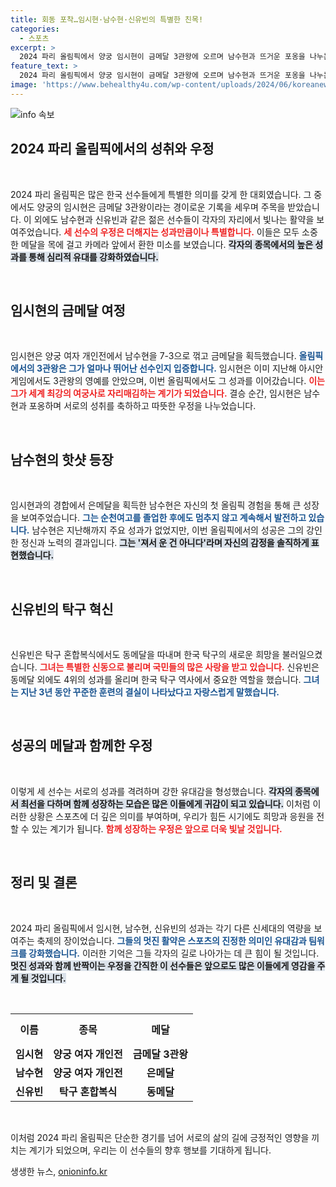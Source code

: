 ```yaml
---
title: 회동 포착…임시현·남수현·신유빈의 특별한 친목!
categories:
  - 스포츠
excerpt: >
  2024 파리 올림픽에서 양궁 임시현이 금메달 3관왕에 오르며 남수현과 뜨거운 포옹을 나누는 모습이 화제! 탁구 신유빈은 혼합복식 동메달을 획득하며 한국 탁구의 역사를 썼다. 이들이 보여준 우정과 열정을 놓치지 마세요!
feature_text: >
  2024 파리 올림픽에서 양궁 임시현이 금메달 3관왕에 오르며 남수현과 뜨거운 포옹을 나누는 모습이 화제! 탁구 신유빈은 혼합복식 동메달을 획득하며 한국 탁구의 역사를 썼다. 이들이 보여준 우정과 열정을 놓치지 마세요!
image: 'https://www.behealthy4u.com/wp-content/uploads/2024/06/koreanews.jpg'
---
```


<p><img src="https://www.behealthy4u.com/wp-content/uploads/2024/06/koreanews.jpg" alt="info 속보" /></p>

<h2 data-ke-size="size26">2024 파리 올림픽에서의 성취와 우정</h2>

<p data-ke-size="size16">&nbsp;</p>

<p>2024 파리 올림픽은 많은 한국 선수들에게 특별한 의미를 갖게 한 대회였습니다. 그 중에서도 양궁의 임시현은 금메달 3관왕이라는 경이로운 기록을 세우며 주목을 받았습니다. 이 외에도 남수현과 신유빈과 같은 젊은 선수들이 각자의 자리에서 빛나는 활약을 보여주었습니다. <b><span style="color: #ee2323;">세 선수의 우정은 더해지는 성과만큼이나 특별합니다.</span></b> 이들은 모두 소중한 메달을 목에 걸고 카메라 앞에서 환한 미소를 보였습니다. <b><span style="background-color: #21538527;">각자의 종목에서의 높은 성과를 통해 심리적 유대를 강화하였습니다.</span></b> </p>

<p data-ke-size="size16">&nbsp;</p>

<h2 data-ke-size="size26">임시현의 금메달 여정</h2>

<p data-ke-size="size16">&nbsp;</p>

<p>임시현은 양궁 여자 개인전에서 남수현을 7-3으로 꺾고 금메달을 획득했습니다. <b><span style="color: #1a5490;">올림픽에서의 3관왕은 그가 얼마나 뛰어난 선수인지 입증합니다.</span></b> 임시현은 이미 지난해 아시안게임에서도 3관왕의 영예를 안았으며, 이번 올림픽에서도 그 성과를 이어갔습니다. <b><span style="color: #ee2323;">이는 그가 세계 최강의 여궁사로 자리매김하는 계기가 되었습니다.</span></b> 결승 순간, 임시현은 남수현과 포옹하며 서로의 성취를 축하하고 따뜻한 우정을 나누었습니다. </p>

<p data-ke-size="size16">&nbsp;</p>

<h2 data-ke-size="size26">남수현의 핫샷 등장</h2>

<p data-ke-size="size16">&nbsp;</p>

<p>임시현과의 경합에서 은메달을 획득한 남수현은 자신의 첫 올림픽 경험을 통해 큰 성장을 보여주었습니다. <b><span style="color: #1a5490;">그는 순천여고를 졸업한 후에도 멈추지 않고 계속해서 발전하고 있습니다.</span></b> 남수현은 지난해까지 주요 성과가 없었지만, 이번 올림픽에서의 성공은 그의 강인한 정신과 노력의 결과입니다. <b><span style="background-color: #21538527;">그는 '져서 운 건 아니다'라며 자신의 감정을 솔직하게 표현했습니다.</span></b> </p>

<p data-ke-size="size16">&nbsp;</p>

<h2 data-ke-size="size26">신유빈의 탁구 혁신</h2>

<p data-ke-size="size16">&nbsp;</p>

<p>신유빈은 탁구 혼합복식에서도 동메달을 따내며 한국 탁구의 새로운 희망을 불러일으켰습니다. <b><span style="color: #ee2323;">그녀는 특별한 신동으로 불리며 국민들의 많은 사랑을 받고 있습니다.</span></b> 신유빈은 동메달 외에도 4위의 성과를 올리며 한국 탁구 역사에서 중요한 역할을 했습니다. <b><span style="color: #1a5490;">그녀는 지난 3년 동안 꾸준한 훈련의 결실이 나타났다고 자랑스럽게 말했습니다.</span></b> </p>

<p data-ke-size="size16">&nbsp;</p>

<h2 data-ke-size="size26">성공의 메달과 함께한 우정</h2>

<p data-ke-size="size16">&nbsp;</p>

<p>이렇게 세 선수는 서로의 성과를 격려하며 강한 유대감을 형성했습니다. <b><span style="background-color: #21538527;">각자의 종목에서 최선을 다하며 함께 성장하는 모습은 많은 이들에게 귀감이 되고 있습니다.</span></b> 이처럼 이러한 상황은 스포츠에 더 깊은 의미를 부여하며, 우리가 힘든 시기에도 희망과 응원을 전할 수 있는 계기가 됩니다. <b><span style="color: #ee2323;">함께 성장하는 우정은 앞으로 더욱 빛날 것입니다.</span></b></p>

<p data-ke-size="size16">&nbsp;</p>

<h2 data-ke-size="size26">정리 및 결론</h2>

<p data-ke-size="size16">&nbsp;</p>

<p>2024 파리 올림픽에서 임시현, 남수현, 신유빈의 성과는 각기 다른 신세대의 역량을 보여주는 축제의 장이었습니다. <b><span style="color: #1a5490;">그들의 멋진 활약은 스포츠의 진정한 의미인 유대감과 팀워크를 강화했습니다.</span></b> 이러한 기억은 그들 각자의 길로 나아가는 데 큰 힘이 될 것입니다. <b><span style="background-color: #21538527;">멋진 성과와 함께 반짝이는 우정을 간직한 이 선수들은 앞으로도 많은 이들에게 영감을 주게 될 것입니다.</span></b></p>

<p data-ke-size="size16">&nbsp;</p>

<table style="width: 100%; border-collapse: collapse;">
  <tr>
    <th style="text-align: center; height: 50px;"><b>이름</b></th>
    <th style="text-align: center; height: 50px;"><b>종목</b></th>
    <th style="text-align: center; height: 50px;"><b>메달</b></th>
  </tr>
  <tr>
    <td style="text-align: center; height: 17px;"><b>임시현</b></td>
    <td style="text-align: center; height: 17px;"><b>양궁 여자 개인전</b></td>
    <td style="text-align: center; height: 17px;"><b>금메달 3관왕</b></td>
  </tr>
  <tr>
    <td style="text-align: center; height: 17px;"><b>남수현</b></td>
    <td style="text-align: center; height: 17px;"><b>양궁 여자 개인전</b></td>
    <td style="text-align: center; height: 17px;"><b>은메달</b></td>
  </tr>
  <tr>
    <td style="text-align: center; height: 17px;"><b>신유빈</b></td>
    <td style="text-align: center; height: 17px;"><b>탁구 혼합복식</b></td>
    <td style="text-align: center; height: 17px;"><b>동메달</b></td>
  </tr>
</table>

<p data-ke-size="size16">&nbsp;</p>

<p>이처럼 2024 파리 올림픽은 단순한 경기를 넘어 서로의 삶의 길에 긍정적인 영향을 끼치는 계기가 되었으며, 우리는 이 선수들의 향후 행보를 기대하게 됩니다.</p>
생생한 뉴스, <a href="https://onioninfo.kr" rel="dofollow">onioninfo.kr</a>


